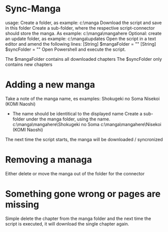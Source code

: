 # Sync-Manga
usage:
Create a folder, as example: c:\manga
Download the script and save in this folder
Create a sub-folder, where the respective script-connector should store the manga.
As example: c:\manga\mangahere
Optional: create an update folder, as example: c:\manga\updates
Open the script in a text editor and amend the following lines:
[String] $mangaFolder = "<your manga folder goes here>"
[String] $syncFolder = "<your update folder goes here>"
Open Powershell and execute the script.

The $mangaFolder contains all downloaded chapters
The $syncFolder only contains new chapters

# Adding a new manga
Take a note of the manga name, es examples:
Shokugeki no Soma
Nisekoi (KOMI Naoshi)
- The name should be identitical to the displayed name
Create a sub-folder under the manga folder, using the name.
c:\manga\mangahere\Shokugeki no Soma
c:\manga\mangahere\Nisekoi (KOMI Naoshi)

The next time the script starts, the manga will be downloaded / syncronized

# Removing a managa
Either delete or move the manga out of the folder for the connector

# Something gone wrong or pages are missing
Simple delete the chapter from the manga folder and the next time the script is executed, it will download the single chapter again.
